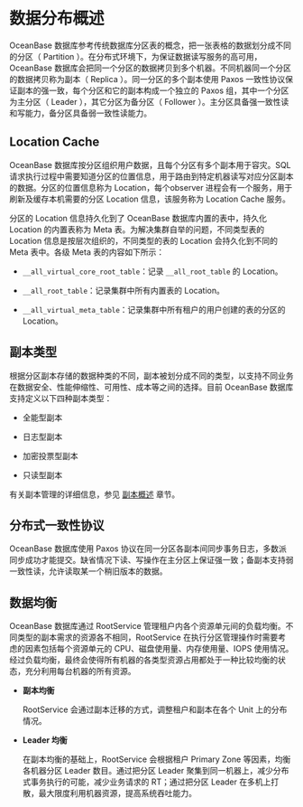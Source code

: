 数据分布概述 
===========================

OceanBase 数据库参考传统数据库分区表的概念，把一张表格的数据划分成不同的分区（ Partition ）。在分布式环境下，为保证数据读写服务的高可用，OceanBase 数据库会把同一个分区的数据拷贝到多个机器。不同机器同一个分区的数据拷贝称为副本（ Replica ）。同一分区的多个副本使用 Paxos 一致性协议保证副本的强一致，每个分区和它的副本构成一个独立的 Paxos 组，其中一个分区为主分区（ Leader ），其它分区为备分区（ Follower ）。主分区具备强一致性读和写能力，备分区具备弱一致性读能力。

Location Cache 
-----------------------------------

OceanBase 数据库按分区组织用户数据，且每个分区有多个副本用于容灾。SQL 请求执行过程中需要知道分区的位置信息，用于路由到特定机器读写对应分区副本的数据。分区的位置信息称为 Location，每个observer 进程会有一个服务，用于刷新及缓存本机需要的分区 Location 信息，该服务称为 Location Cache 服务。

分区的 Location 信息持久化到了 OceanBase 数据库内置的表中，持久化 Location 的内置表称为 Meta 表。为解决集群自举的问题，不同类型表的 Location 信息是按层次组织的，不同类型的表的 Location 会持久化到不同的 Meta 表中。各级 Meta 表的内容如下所示：

* `__all_virtual_core_root_table`：记录 `__all_root_table` 的 Location。

  

* `__all_root_table`：记录集群中所有内置表的 Location。

  

* `__all_virtual_meta_table`：记录集群中所有租户的用户创建的表的分区的 Location。

  




副本类型 
-------------------------

根据分区副本存储的数据种类的不同，副本被划分成不同的类型，以支持不同业务在数据安全、性能伸缩性、可用性、成本等之间的选择。目前 OceanBase 数据库支持定义以下四种副本类型：

* 全能型副本

  

* 日志型副本

  

* 加密投票型副本

  

* 只读型副本

  




有关副本管理的详细信息，参见 [副本概述](4.manage-replicas/1.replica-overview-1.md) 章节。

分布式一致性协议 
-----------------------------

OceanBase 数据库使用 Paxos 协议在同一分区各副本间同步事务日志，多数派同步成功才能提交。缺省情况下读、写操作在主分区上保证强一致；备副本支持弱一致性读，允许读取某一个稍旧版本的数据。

数据均衡 
-------------------------

OceanBase 数据库通过 RootService 管理租户内各个资源单元间的负载均衡。不同类型的副本需求的资源各不相同，RootService 在执行分区管理操作时需要考虑的因素包括每个资源单元的 CPU、磁盘使用量、内存使用量、IOPS 使用情况。经过负载均衡，最终会使得所有机器的各类型资源占用都处于一种比较均衡的状态，充分利用每台机器的所有资源。

* **副本均衡** 

  RootService 会通过副本迁移的方式，调整租户和副本在各个 Unit 上的分布情况。
  

* **Leader 均衡** 

  在副本均衡的基础上，RootService 会根据租户 Primary Zone 等因素，均衡各机器分区 Leader 数目。通过把分区 Leader 聚集到同一机器上，减少分布式事务执行的可能，减少业务请求的 RT；通过把分区 Leader 在多机上打散，最大限度利用机器资源，提高系统吞吐能力。
  



